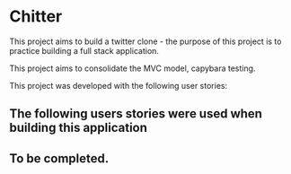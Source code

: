 # Chitter

This project aims to build a twitter clone - the purpose of this project is to practice building a full stack application.

This project aims to consolidate the MVC model, capybara testing. 

This project was developed with the following user stories:

<h2> The following users stories were used when building this application </h2>


<h2 Features to be completed </h2>

To be completed. 
